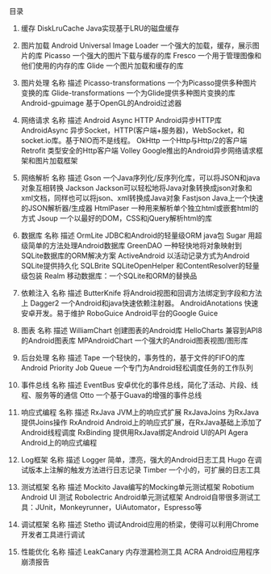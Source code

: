 目录


1. 缓存 DiskLruCache	Java实现基于LRU的磁盘缓存
2. 图片加载 Android Universal Image Loader	一个强大的加载，缓存，展示图片的库
   Picasso	一个强大的图片下载与缓存的库
   Fresco	一个用于管理图像和他们使用的内存的库
Glide	一个图片加载和缓存的库
3. 图片处理
名称	描述
Picasso-transformations	一个为Picasso提供多种图片变换的库
Glide-transformations	一个为Glide提供多种图片变换的库
Android-gpuimage	基于OpenGL的Android过滤器
4. 网络请求
名称	描述
Android Async HTTP	Android异步HTTP库
AndroidAsync	异步Socket，HTTP(客户端+服务器)，WebSocket，和socket.io库。基于NIO而不是线程。
OkHttp	一个Http与Http/2的客户端
Retrofit	类型安全的Http客户端
Volley	Google推出的Android异步网络请求框架和图片加载框架
5. 网络解析
名称	描述
Gson	一个Java序列化/反序列化库，可以将JSON和java对象互相转换
Jackson	Jackson可以轻松地将Java对象转换成json对象和xml文档，同样也可以将json、xml转换成Java对象
Fastjson	Java上一个快速的JSON解析器/生成器
HtmlPaser	一种用来解析单个独立html或嵌套html的方式
Jsoup	一个以最好的DOM，CSS和jQuery解析html的库
6. 数据库
名称	描述
OrmLite	JDBC和Android的轻量级ORM java包
Sugar	用超级简单的方法处理Android数据库
GreenDAO	一种轻快地将对象映射到SQLite数据库的ORM解决方案
ActiveAndroid	以活动记录方式为Android SQLite提供持久化
SQLBrite	SQLiteOpenHelper 和ContentResolver的轻量级包装
Realm	移动数据库：一个SQLite和ORM的替换品
7. 依赖注入
名称	描述
ButterKnife	将Android视图和回调方法绑定到字段和方法上
Dagger2	一个Android和java快速依赖注射器。
AndroidAnotations	快速安卓开发。易于维护
RoboGuice	Android平台的Google Guice
8. 图表
名称	描述
WilliamChart	创建图表的Android库
HelloCharts	兼容到API8的Android图表库
MPAndroidChart	一个强大的Android图表视图/图形库
9. 后台处理
名称	描述
Tape	一个轻快的，事务性的，基于文件的FIFO的库
Android Priority Job Queue	一个专门为Android轻松调度任务的工作队列
10. 事件总线
名称	描述
EventBus	安卓优化的事件总线，简化了活动、片段、线程、服务等的通信
Otto	一个基于Guava的增强的事件总线
11. 响应式编程
名称	描述
RxJava	JVM上的响应式扩展
RxJavaJoins	为RxJava提供Joins操作
RxAndroid	Android上的响应式扩展，在RxJava基础上添加了Android线程调度
RxBinding	提供用RxJava绑定Android UI的API
Agera	Android上的响应式编程
12. Log框架
名称	描述
Logger	简单，漂亮，强大的Android日志工具
Hugo	在调试版本上注解的触发方法进行日志记录
Timber	一个小的，可扩展的日志工具
13. 测试框架
名称	描述
Mockito	Java编写的Mocking单元测试框架
Robotium	Android UI 测试
Robolectric	Android单元测试框架
Android自带很多测试工具：JUnit，Monkeyrunner，UiAutomator，Espresso等

14. 调试框架
名称	描述
Stetho	调试Android应用的桥梁，使得可以利用Chrome开发者工具进行调试
15. 性能优化
名称	描述
LeakCanary	内存泄漏检测工具
ACRA	Android应用程序崩溃报告
